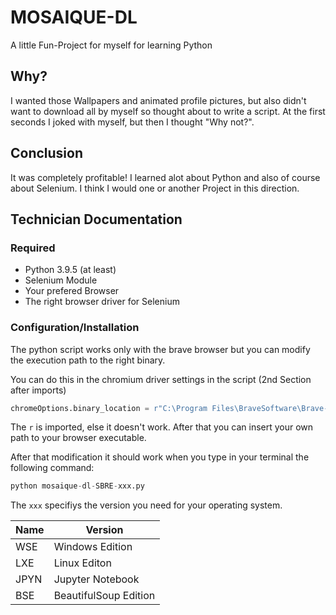 # MOSAIQUE-DL

A little Fun-Project for myself for learning Python

## Why?

I wanted those Wallpapers and animated profile pictures, but also didn't
want to download all by myself so thought about to write a script. At
the first seconds I joked with myself, but then I thought "Why not?".

## Conclusion

It was completely profitable! I learned alot about Python and also of
course about Selenium. I think I would one or another Project in this
direction.

## Technician Documentation

### Required

- Python 3.9.5 (at least)
- Selenium Module
- Your prefered Browser
- The right browser driver for Selenium

### Configuration/Installation

The python script works only with the brave browser but you can
modify the execution path to the right binary.

You can do this in the chromium driver settings in the script (2nd Section after imports)

```python
chromeOptions.binary_location = r"C:\Program Files\BraveSoftware\Brave-Browser-Nightly\Application\brave.exe"
```
The ``r`` is imported, else it doesn't work. After that you can insert your own
path to your browser executable.

After that modification it should work when you type in your terminal the following command:

```python
python mosaique-dl-SBRE-xxx.py
```
The ``xxx`` specifiys the version you need for your operating system.

| Name | Version               |
|------|-----------------------|
| WSE  | Windows Edition       |
| LXE  | Linux Editon          |
| JPYN | Jupyter Notebook      |
| BSE  | BeautifulSoup Edition |
